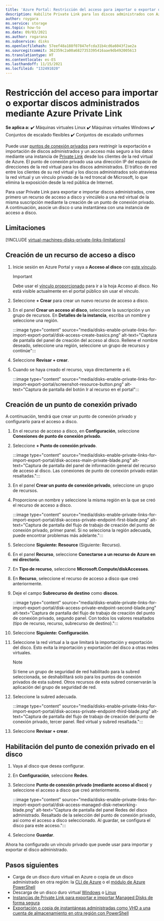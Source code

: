 ```yaml
---
title: 'Azure Portal: Restricción del acceso para importar o exportar discos administrados'
description: Habilite Private Link para los discos administrados con Azure Portal. Esto le permite exportar e importar discos de forma segura dentro de la red virtual.
author: roygara
ms.service: storage
ms.topic: how-to
ms.date: 09/03/2021
ms.author: rogarana
ms.subservice: disks
ms.openlocfilehash: 57eef48a188f07847efcda31b4cd6a6043f2ae2a
ms.sourcegitcommit: 362359c2a00a6827353395416aae9db492005613
ms.translationtype: HT
ms.contentlocale: es-ES
ms.lasthandoff: 11/15/2021
ms.locfileid: "132491020"
---
```

# <a name="restrict-importexport-access-for-managed-disks-using-azure-private-link"></a>Restricción del acceso para importar o exportar discos administrados mediante Azure Private Link

**Se aplica a:** :heavy_check_mark: Máquinas virtuales Linux :heavy_check_mark: Máquinas virtuales Windows :heavy_check_mark: Conjuntos de escalado flexibles :heavy_check_mark: Conjuntos de escalado uniformes

Puede usar [puntos de conexión privados](../private-link/private-endpoint-overview.md) para restringir la exportación e importación de discos administrados y un acceso más seguro a los datos mediante una instancia de [Private Link](../private-link/private-link-overview.md) desde los clientes de la red virtual de Azure. El punto de conexión privado usa una dirección IP del espacio de direcciones de la red virtual para los discos administrados. El tráfico de red entre los clientes de su red virtual y los discos administrados solo atraviesa la red virtual y un vínculo privado de la red troncal de Microsoft, lo que elimina la exposición desde la red pública de Internet.

Para usar Private Link para exportar e importar discos administrados, cree primero un recurso de acceso a disco y vincúlelo a una red virtual de la misma suscripción mediante la creación de un punto de conexión privado. A continuación, asocie un disco o una instantánea con una instancia de acceso a disco.

## <a name="limitations"></a>Limitaciones

[!INCLUDE [virtual-machines-disks-private-links-limitations](../../includes/virtual-machines-disks-private-links-limitations.md)]

## <a name="create-a-disk-access-resource"></a>Creación de un recurso de acceso a disco

1. Inicie sesión en Azure Portal y vaya a **Acceso al disco** con [este vínculo](https://aka.ms/disksprivatelinks).

    > [!IMPORTANT]
    > Debe usar el [vínculo proporcionado](https://aka.ms/disksprivatelinks) para ir a la hoja Acceso al disco. No está visible actualmente en el portal público sin usar el vínculo.

1. Seleccione **+ Crear** para crear un nuevo recurso de acceso a disco.
1. En el panel **Crear un acceso al disco**, seleccione la suscripción y un grupo de recursos. En **Detalles de la instancia**, escriba un nombre y seleccione una región.

    :::image type="content" source="media/disks-enable-private-links-for-import-export-portal/disk-access-create-basics.png" alt-text="Captura de pantalla del panel de creación del acceso al disco. Rellene el nombre deseado, seleccione una región, seleccione un grupo de recursos y continúe":::

1. Seleccione **Revisar + crear**.
1. Cuando se haya creado el recurso, vaya directamente a él.

    :::image type="content" source="media/disks-enable-private-links-for-import-export-portal/screenshot-resource-button.png" alt-text="Captura de pantalla del botón Ir al recurso en el portal":::

## <a name="create-a-private-endpoint"></a>Creación de un punto de conexión privado

A continuación, tendrá que crear un punto de conexión privado y configurarlo para el acceso a disco.

1. En el recurso de acceso a disco, en **Configuración**, seleccione **Conexiones de punto de conexión privado**.
1. Seleccione **+ Punto de conexión privado**.

    :::image type="content" source="media/disks-enable-private-links-for-import-export-portal/disk-access-main-private-blade.png" alt-text="Captura de pantalla del panel de información general del recurso de acceso al disco. Las conexiones de punto de conexión privado están resaltadas.":::

1. En el panel **Crear un punto de conexión privado**, seleccione un grupo de recursos.
1. Proporcione un nombre y seleccione la misma región en la que se creó el recurso de acceso a disco.

    :::image type="content" source="media/disks-enable-private-links-for-import-export-portal/disk-access-private-endpoint-first-blade.png" alt-text="Captura de pantalla del flujo de trabajo de creación del punto de conexión privado, primer panel. Si no selecciona la región adecuada, puede encontrar problemas más adelante.":::

1. Seleccione **Siguiente: Resource** (Siguiente: Recurso).
1. En el panel **Recurso**, seleccione **Conectarse a un recurso de Azure en mi directorio**.
1. En **Tipo de recurso**, seleccione **Microsoft.Compute/diskAccesses**.
1. En **Recurso**, seleccione el recurso de acceso a disco que creó anteriormente.
1. Deje el campo **Subrecurso de destino** como **discos**.

    :::image type="content" source="media/disks-enable-private-links-for-import-export-portal/disk-access-private-endpoint-second-blade.png" alt-text="Captura de pantalla del flujo de trabajo de creación del punto de conexión privado, segundo panel. Con todos los valores resaltados (tipo de recurso, recurso, subrecurso de destino).":::

1. Seleccione **Siguiente: Configuración**.
1. Seleccione la red virtual a la que limitará la importación y exportación del disco. Esto evita la importación y exportación del disco a otras redes virtuales.

    > [!NOTE]
    > Si tiene un grupo de seguridad de red habilitado para la subred seleccionada, se deshabilitará solo para los puntos de conexión privados de esta subred. Otros recursos de esta subred conservarán la aplicación del grupo de seguridad de red.

1. Seleccione la subred adecuada.

    :::image type="content" source="media/disks-enable-private-links-for-import-export-portal/disk-access-private-endpoint-third-blade.png" alt-text="Captura de pantalla del flujo de trabajo de creación del punto de conexión privado, tercer panel. Red virtual y subred resaltada.":::

1. Seleccione **Revisar + crear**.

## <a name="enable-private-endpoint-on-your-disk"></a>Habilitación del punto de conexión privado en el disco

1. Vaya al disco que desea configurar.
1. En **Configuración**, seleccione **Redes**.
1. Seleccione **Punto de conexión privado (mediante acceso al disco)** y seleccione el acceso a disco que creó anteriormente.

    :::image type="content" source="media/disks-enable-private-links-for-import-export-portal/disk-access-managed-disk-networking-blade.png" alt-text="Captura de pantalla del panel Redes del disco administrado. Resaltado de la selección del punto de conexión privado, así como el acceso a disco seleccionado. Al guardar, se configura el disco para este acceso.":::

1. Seleccione **Guardar**.

Ahora ha configurado un vínculo privado que puede usar para importar y exportar el disco administrado.

## <a name="next-steps"></a>Pasos siguientes

- Carga de un disco duro virtual en Azure o copia de un disco administrado en otra región: la [CLI de Azure](linux/disks-upload-vhd-to-managed-disk-cli.md) o el [módulo de Azure PowerShell](windows/disks-upload-vhd-to-managed-disk-powershell.md)
- Descarga de un disco duro virtual [Windows](windows/download-vhd.md) o [Linux](linux/download-vhd.md)
- [Instancias de Private Link para exportar e importar Managed Disks de forma segura](./faq-for-disks.yml)
- [Exportación o copia de instantáneas administradas como VHD a una cuenta de almacenamiento en otra región con PowerShell](/previous-versions/azure/virtual-machines/scripts/virtual-machines-powershell-sample-copy-snapshot-to-storage-account)

